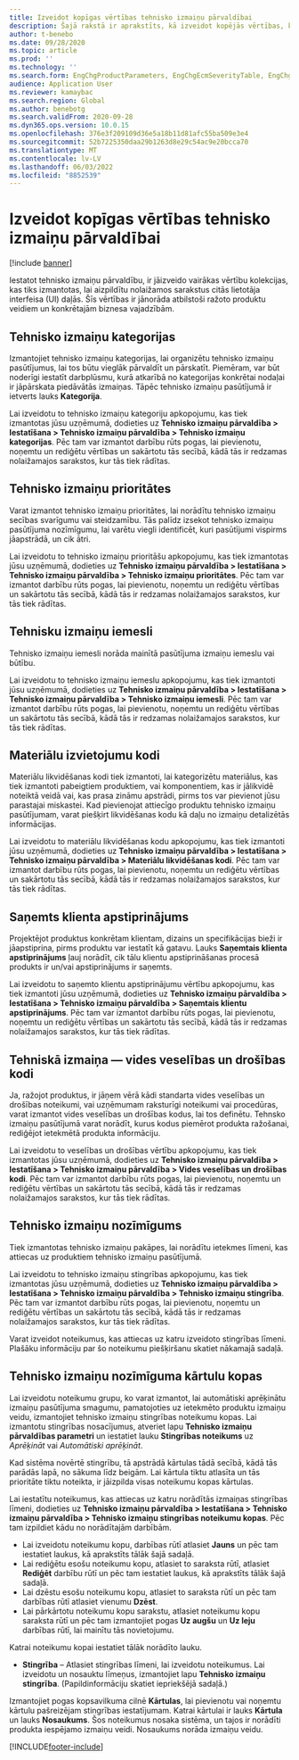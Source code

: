 ```yaml
---
title: Izveidot kopīgas vērtības tehnisko izmaiņu pārvaldībai
description: Šajā rakstā ir aprakstīts, kā izveidot kopējās vērtības, kas tiek izmantotas parametriem dažādās inženierzinātnes izmaiņu pārvaldības daļās.
author: t-benebo
ms.date: 09/28/2020
ms.topic: article
ms.prod: ''
ms.technology: ''
ms.search.form: EngChgProductParameters, EngChgEcmSeverityTable, EngChgEcmSeverityRuleSet, EngChgEcmSeverityLookup,EngChgEcmSeverityChart,EngChgEcmRequestSeverityChart,EngChgEcmPriorityTable, EngChgEcmPriorityLookup, EngChgEcmPriorityChart, EngChgEcmMaterialDisposition, EngChgEcmEH
audience: Application User
ms.reviewer: kamaybac
ms.search.region: Global
ms.author: benebotg
ms.search.validFrom: 2020-09-28
ms.dyn365.ops.version: 10.0.15
ms.openlocfilehash: 376e3f209109d36e5a18b11d81afc55ba509e3e4
ms.sourcegitcommit: 52b7225350daa29b1263d8e29c54ac9e20bcca70
ms.translationtype: MT
ms.contentlocale: lv-LV
ms.lasthandoff: 06/03/2022
ms.locfileid: "8852539"
---
```

# <a name="establish-common-values-for-engineering-change-management"></a>Izveidot kopīgas vērtības tehnisko izmaiņu pārvaldībai

[!include [banner](../includes/banner.md)]

Iestatot tehnisko izmaiņu pārvaldību, ir jāizveido vairākas vērtību kolekcijas, kas tiks izmantotas, lai aizpildītu nolaižamos sarakstus citās lietotāja interfeisa (UI) daļās. Šīs vērtības ir jānorāda atbilstoši ražoto produktu veidiem un konkrētajām biznesa vajadzībām.

## <a name="engineering-change-categories"></a>Tehnisko izmaiņu kategorijas

Izmantojiet tehnisko izmaiņu kategorijas, lai organizētu tehnisko izmaiņu pasūtījumus, lai tos būtu vieglāk pārvaldīt un pārskatīt. Piemēram, var būt noderīgi iestatīt darbplūsmu, kurā atkarībā no kategorijas konkrētai nodaļai ir jāpārskata piedāvātās izmaiņas. Tāpēc tehnisko izmaiņu pasūtījumā ir ietverts lauks **Kategorija**.

Lai izveidotu to tehnisko izmaiņu kategoriju apkopojumu, kas tiek izmantotas jūsu uzņēmumā, dodieties uz **Tehnisko izmaiņu pārvaldība \> Iestatīšana \> Tehnisko izmaiņu pārvaldība \> Tehnisko izmaiņu kategorijas**. Pēc tam var izmantot darbību rūts pogas, lai pievienotu, noņemtu un rediģētu vērtības un sakārtotu tās secībā, kādā tās ir redzamas nolaižamajos sarakstos, kur tās tiek rādītas.

## <a name="engineering-change-priorities"></a>Tehnisko izmaiņu prioritātes

Varat izmantot tehnisko izmaiņu prioritātes, lai norādītu tehnisko izmaiņu secības svarīgumu vai steidzamību. Tās palīdz izsekot tehnisko izmaiņu pasūtījuma nozīmīgumu, lai varētu viegli identificēt, kuri pasūtījumi vispirms jāapstrādā, un cik ātri.

Lai izveidotu to tehnisko izmaiņu prioritāšu apkopojumu, kas tiek izmantotas jūsu uzņēmumā, dodieties uz **Tehnisko izmaiņu pārvaldība \> Iestatīšana \> Tehnisko izmaiņu pārvaldība \> Tehnisko izmaiņu prioritātes**. Pēc tam var izmantot darbību rūts pogas, lai pievienotu, noņemtu un rediģētu vērtības un sakārtotu tās secībā, kādā tās ir redzamas nolaižamajos sarakstos, kur tās tiek rādītas.

## <a name="engineering-change-reasons"></a>Tehnisku izmaiņu iemesli

Tehnisko izmaiņu iemesli norāda mainītā pasūtījuma izmaiņu iemeslu vai būtību.

Lai izveidotu to tehnisko izmaiņu iemeslu apkopojumu, kas tiek izmantoti jūsu uzņēmumā, dodieties uz **Tehnisko izmaiņu pārvaldība \> Iestatīšana \> Tehnisko izmaiņu pārvaldība \> Tehnisko izmaiņu iemesli**. Pēc tam var izmantot darbību rūts pogas, lai pievienotu, noņemtu un rediģētu vērtības un sakārtotu tās secībā, kādā tās ir redzamas nolaižamajos sarakstos, kur tās tiek rādītas.

## <a name="material-disposal-codes"></a>Materiālu izvietojumu kodi

Materiālu likvidēšanas kodi tiek izmantoti, lai kategorizētu materiālus, kas tiek izmantoti pabeigtiem produktiem, vai komponentiem, kas ir jālikvidē noteiktā veidā vai, kas prasa zināmu apstrādi, pirms tos var pievienot jūsu parastajai miskastei. Kad pievienojat attiecīgo produktu tehnisko izmaiņu pasūtījumam, varat piešķirt likvidēšanas kodu kā daļu no izmaiņu detalizētās informācijas.

Lai izveidotu to materiālu likvidēšanas kodu apkopojumu, kas tiek izmantoti jūsu uzņēmumā, dodieties uz **Tehnisko izmaiņu pārvaldība \> Iestatīšana \> Tehnisko izmaiņu pārvaldība \> Materiālu likvidēšanas kodi**. Pēc tam var izmantot darbību rūts pogas, lai pievienotu, noņemtu un rediģētu vērtības un sakārtotu tās secībā, kādā tās ir redzamas nolaižamajos sarakstos, kur tās tiek rādītas.

## <a name="received-customer-approval"></a>Saņemts klienta apstiprinājums

Projektējot produktus konkrētam klientam, dizains un specifikācijas bieži ir jāapstiprina, pirms produktu var iestatīt kā gatavu. Lauks **Saņemtais klienta apstiprinājums** ļauj norādīt, cik tālu klientu apstiprināšanas procesā produkts ir un/vai apstiprinājums ir saņemts.

Lai izveidotu to saņemto klientu apstiprinājumu vērtību apkopojumu, kas tiek izmantoti jūsu uzņēmumā, dodieties uz **Tehnisko izmaiņu pārvaldība \> Iestatīšana \> Tehnisko izmaiņu pārvaldība \> Saņemtais klientu apstiprinājums**. Pēc tam var izmantot darbību rūts pogas, lai pievienotu, noņemtu un rediģētu vērtības un sakārtotu tās secībā, kādā tās ir redzamas nolaižamajos sarakstos, kur tās tiek rādītas.

## <a name="engineering-change--environmental-health-and-safety-codes"></a>Tehniskā izmaiņa — vides veselības un drošības kodi

Ja, ražojot produktus, ir jāņem vērā kādi standarta vides veselības un drošības noteikumi, vai uzņēmumam raksturīgi noteikumi vai procedūras, varat izmantot vides veselības un drošības kodus, lai tos definētu. Tehnsko izmaiņu pasūtījumā varat norādīt, kurus kodus piemērot produkta ražošanai, rediģējot ietekmētā produkta informāciju.

Lai izveidotu to veselības un drošības vērtību apkopojumu, kas tiek izmantotas jūsu uzņēmumā, dodieties uz **Tehnisko izmaiņu pārvaldība \> Iestatīšana \> Tehnisko izmaiņu pārvaldība \> Vides veselības un drošības kodi**. Pēc tam var izmantot darbību rūts pogas, lai pievienotu, noņemtu un rediģētu vērtības un sakārtotu tās secībā, kādā tās ir redzamas nolaižamajos sarakstos, kur tās tiek rādītas.

## <a name="engineering-change-severities"></a>Tehnisko izmaiņu nozīmīgums

Tiek izmantotas tehnisko izmaiņu pakāpes, lai norādītu ietekmes līmeni, kas attiecas uz produktiem tehnisko izmaiņu pasūtījumā.

Lai izveidotu to tehnisko izmaiņu stingrības apkopojumu, kas tiek izmantotas jūsu uzņēmumā, dodieties uz **Tehnisko izmaiņu pārvaldība \> Iestatīšana \> Tehnisko izmaiņu pārvaldība \> Tehnisko izmaiņu stingrība**. Pēc tam var izmantot darbību rūts pogas, lai pievienotu, noņemtu un rediģētu vērtības un sakārtotu tās secībā, kādā tās ir redzamas nolaižamajos sarakstos, kur tās tiek rādītas.

Varat izveidot noteikumus, kas attiecas uz katru izveidoto stingrības līmeni. Plašāku informāciju par šo noteikumu piešķiršanu skatiet nākamajā sadaļā.

## <a name="engineering-change-severity-rule-sets"></a>Tehnisko izmaiņu nozīmīguma kārtulu kopas

Lai izveidotu noteikumu grupu, ko varat izmantot, lai automātiski aprēķinātu izmaiņu pasūtījuma smagumu, pamatojoties uz ietekmēto produktu izmaiņu veidu, izmantojiet tehnisko izmaiņu stingrības noteikumu kopas. Lai izmantotu stingrības nosacījumus, atveriet lapu **Tehnisko izmaiņu pārvaldības parametri** un iestatiet lauku **Stingrības noteikums** uz *Aprēķināt* vai *Automātiski aprēķināt*.

Kad sistēma novērtē stingrību, tā apstrādā kārtulas tādā secībā, kādā tās parādās lapā, no sākuma līdz beigām. Lai kārtula tiktu atlasīta un tās prioritāte tiktu noteikta, ir jāizpilda visas noteikumu kopas kārtulas.

Lai iestatītu noteikumus, kas attiecas uz katru norādītās izmaiņas stingrības līmeni, dodieties uz **Tehnisko izmaiņu pārvaldība \> Iestatīšana \> Tehnisko izmaiņu pārvaldība \> Tehnisko izmaiņu stingrības noteikumu kopas**. Pēc tam izpildiet kādu no norādītajām darbībām.

- Lai izveidotu noteikumu kopu, darbības rūtī atlasiet **Jauns** un pēc tam iestatiet laukus, kā aprakstīts tālāk šajā sadaļā.
- Lai rediģētu esošu noteikumu kopu, atlasiet to saraksta rūtī, atlasiet **Rediģēt** darbību rūtī un pēc tam iestatiet laukus, kā aprakstīts tālāk šajā sadaļā.
- Lai dzēstu esošu noteikumu kopu, atlasiet to saraksta rūtī un pēc tam darbības rūtī atlasiet vienumu **Dzēst**.
- Lai pārkārtotu noteikumu kopu sarakstu, atlasiet noteikumu kopu saraksta rūtī un pēc tam izmantojiet pogas **Uz augšu** un **Uz leju** darbības rūtī, lai mainītu tās novietojumu.

Katrai noteikumu kopai iestatiet tālāk norādīto lauku.

- **Stingrība** – Atlasiet stingrības līmeni, lai izveidotu noteikumus. Lai izveidotu un nosauktu līmeņus, izmantojiet lapu **Tehnisko izmaiņu stingrība**. (Papildinformāciju skatiet iepriekšējā sadaļā.)

Izmantojiet pogas kopsavilkuma cilnē **Kārtulas**, lai pievienotu vai noņemtu kārtulu pašreizējam stingrības iestatījumam. Katrai kārtulai ir lauks **Kārtula** un lauks **Nosaukums**. Šos noteikumus nosaka sistēma, un tajos ir norādīti produkta iespējamo izmaiņu veidi. Nosaukums norāda izmaiņu veidu.


[!INCLUDE[footer-include](../../includes/footer-banner.md)]